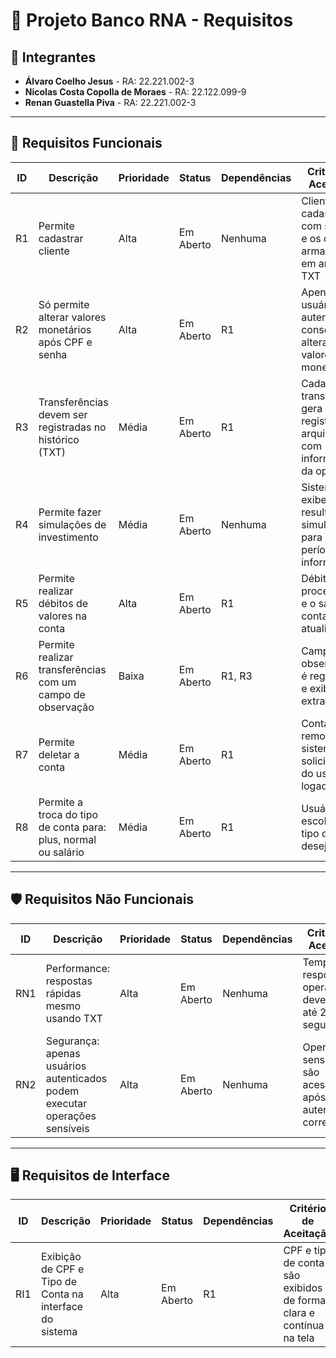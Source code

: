 
# 🏦 Projeto Banco RNA - Requisitos

## 👥 Integrantes

- **Álvaro Coelho Jesus** - RA: 22.221.002-3  
- **Nicolas Costa Copolla de Moraes** - RA: 22.122.099-9  
- **Renan Guastella Piva** - RA: 22.221.002-3  

---

## 📌 Requisitos Funcionais

| ID  | Descrição                                                                                         | Prioridade | Status      | Dependências                   | Critério de Aceitação                                                                 |
|-----|---------------------------------------------------------------------------------------------------|------------|-------------|--------------------------------|----------------------------------------------------------------------------------------|
| R1  | Permite cadastrar cliente                                                                         | Alta       | Em Aberto   | Nenhuma                        | Cliente é cadastrado com sucesso e os dados armazenados em arquivo TXT               |
| R2  | Só permite alterar valores monetários após CPF e senha                                            | Alta       | Em Aberto   | R1                             | Apenas usuários autenticados conseguem alterar valores monetários                    |
| R3  | Transferências devem ser registradas no histórico (TXT)                                          | Média      | Em Aberto   | R1                             | Cada transferência gera um registro no arquivo TXT com informações da operação       |
| R4  | Permite fazer simulações de investimento                                                          | Média      | Em Aberto   | Nenhuma                        | Sistema exibe resultado da simulação para o período informado                        |
| R5  | Permite realizar débitos de valores na conta                                                      | Alta       | Em Aberto   | R1                             | Débito é processado e o saldo da conta é atualizado                                   |
| R6  | Permite realizar transferências com um campo de observação                                        | Baixa      | Em Aberto   | R1, R3                         | Campo de observação é registrado e exibido no extrato                                 |
| R7  | Permite deletar a conta                                                                           | Média      | Em Aberto   | R1                             | Conta é removida do sistema após solicitação do usuário logado                        |
| R8  | Permite a troca do tipo de conta para: plus, normal ou salário                                    | Média      | Em Aberto   | R1                             | Usuário pode escolher o tipo de conta desejada                                        |

---

## 🛡️ Requisitos Não Funcionais

| ID   | Descrição                                                                 | Prioridade | Status    | Dependências | Critério de Aceitação                                                         |
|------|---------------------------------------------------------------------------|------------|-----------|--------------|--------------------------------------------------------------------------------|
| RN1  | Performance: respostas rápidas mesmo usando TXT                           | Alta       | Em Aberto | Nenhuma      | Tempo de resposta das operações deve ser de até 2 segundos                    |
| RN2  | Segurança: apenas usuários autenticados podem executar operações sensíveis | Alta       | Em Aberto | Nenhuma      | Operações sensíveis só são acessíveis após autenticação correta              |

---

## 🖥️ Requisitos de Interface

| ID   | Descrição                                                    | Prioridade | Status    | Dependências | Critério de Aceitação                                                          |
|------|--------------------------------------------------------------|------------|-----------|--------------|---------------------------------------------------------------------------------|
| RI1  | Exibição de CPF e Tipo de Conta na interface do sistema      | Alta       | Em Aberto | R1           | CPF e tipo de conta são exibidos de forma clara e contínua na tela             |
